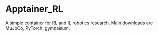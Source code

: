 # Apptainer_RL
A simple container for RL and IL robotics research. Main downloads are MuJoCo, PyTorch, gymnaisum.
